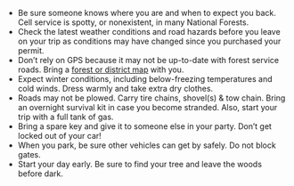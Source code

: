 * Be sure someone knows where you are and when to expect you back. Cell service is spotty, or nonexistent, in many National Forests.
* Check the latest weather conditions and road hazards before you leave on your trip as conditions may have changed since you purchased your permit.
* Don’t rely on GPS because it may not be up-to-date with forest service roads. Bring a [forest or district map](/christmas-trees/forests/mthood/#tree-locations) with you.
* Expect winter conditions, including below-freezing temperatures and cold winds. Dress warmly and take extra dry clothes.
* Roads may not be plowed. Carry tire chains, shovel(s) & tow chain. Bring an overnight survival kit in case you become stranded. Also, start your trip with a full tank of gas.
* Bring a spare key and give it to someone else in your party. Don’t get locked out of your car!
* When you park, be sure other vehicles can get by safely. Do not block gates.
* Start your day early. Be sure to find your tree and leave the woods before dark.
